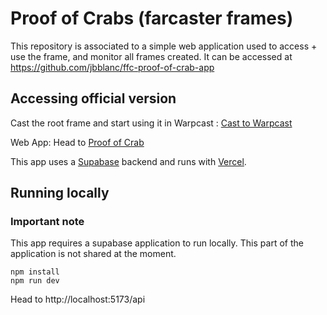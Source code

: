 # Proof of Crabs (farcaster frames)

This repository is associated to a simple web application used to access + use the frame, and monitor all frames created.
It can be accessed at https://github.com/jbblanc/ffc-proof-of-crab-app

## Accessing official version

Cast the root frame and start using it in Warpcast : [Cast to Warpcast](https://warpcast.com/~/compose?embeds[]=https://ffc-proof-of-crab-frames.vercel.app/api)

Web App: Head to [Proof of Crab](https://ffc-proof-of-crab-app.vercel.app)

This app uses a [Supabase](https://supabase.com/) backend and runs with [Vercel](https://vercel.com/).

## Running locally

### Important note

This app requires a supabase application to run locally. This part of the application is not shared at the moment.

```
npm install
npm run dev
```

Head to http://localhost:5173/api
